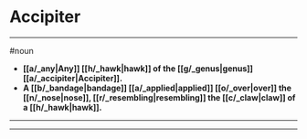 # Accipiter
---
#noun
- **[[a/_any|Any]] [[h/_hawk|hawk]] of the [[g/_genus|genus]] [[a/_accipiter|Accipiter]].**
- **A [[b/_bandage|bandage]] [[a/_applied|applied]] [[o/_over|over]] the [[n/_nose|nose]], [[r/_resembling|resembling]] the [[c/_claw|claw]] of a [[h/_hawk|hawk]].**
---
---
